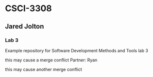 # CSCI-3308
## Jared Jolton
### Lab 3
Example repository for Software Development Methods and Tools lab 3

this may cause a merge conflict
Partner: Ryan


this may cause another merge conflict
